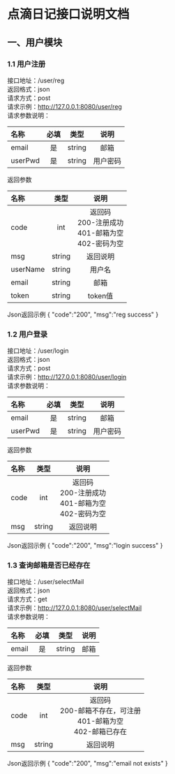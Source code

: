 # 点滴日记接口说明文档
## 一、用户模块 
### 1.1 用户注册
接口地址：/user/reg  
返回格式：json  
请求方式：post  
请求示例：http://127.0.0.1:8080/user/reg  
请求参数说明：  

| 名称    | 必填 |   类型 |   说明   |
|:---------|:-----:|:-------:|:--------:|
| email   |   是 | string |   邮箱   |
| userPwd |   是 | string | 用户密码 |

返回参数  

| 名称     |   类型 |   说明   |
|:---------|:-------:|:--------:|
| code |int |  返回码<br>200-注册成功<br>401-邮箱为空 <br>402-密码为空 |
| msg  | string | 返回说明 |
| userName  | string | 用户名 |
| email  | string | 邮箱 |
| token  | string | token值 |

Json返回示例
{ "code":"200", "msg":"reg success" }
### 1.2 用户登录
接口地址：/user/login  
返回格式：json  
请求方式：post  
请求示例：http://127.0.0.1:8080/user/login  
请求参数说明：  

| 名称    | 必填 |   类型 |   说明   |
|:---------|:-----:|:-------:|:--------:|
| email   |   是 | string |   邮箱   |
| userPwd |   是 | string | 用户密码 |

返回参数  

| 名称     |   类型 |   说明   |
|:---------|:-------:|:--------:|
| code |int |  返回码<br>200-注册成功<br>401-邮箱为空 <br>402-密码为空  |
| msg  | string | 返回说明 |

Json返回示例
{ "code":"200", "msg":"login success" }
### 1.3 查询邮箱是否已经存在
接口地址：/user/selectMail  
返回格式：json  
请求方式：get  
请求示例：http://127.0.0.1:8080/user/selectMail  
请求参数说明：  

| 名称    | 必填 |   类型 |   说明   |
|:---------|:-----:|:-------:|:--------:|
| email   |   是 | string |   邮箱   |

返回参数  

| 名称     |   类型 |   说明   |
|:---------|:-------:|:--------:|
| code |int |  返回码<br>200-邮箱不存在，可注册<br>401-邮箱为空 <br>402-邮箱已存在  |
| msg  | string | 返回说明 |

Json返回示例
{ "code":"200", "msg":"email not exists" }
